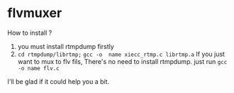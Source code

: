 flvmuxer
========
How to install ?
1) you must install rtmpdump firstly
2) `cd rtmpdump/librtmp;` `gcc -o  name xiecc_rtmp.c librtmp.a`
If you just want to mux to flv fils, There's no need to install rtmpdump.
just run `gcc -o name flv.c`

I'll be glad if it could help you a bit.
